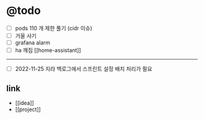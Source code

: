 # @todo

- [ ] pods 110 개 제한 풀기 (cidr 이슈)
- [ ] 거울 사기
- [ ] grafana alarm
- [ ] ha 깨짐 [[home-assistant]]

---

- [ ] 2022-11-25 지라 백로그에서 스프린트 설정 배치 처리가 필요

## link 
- [[idea]]
- [[project]]

